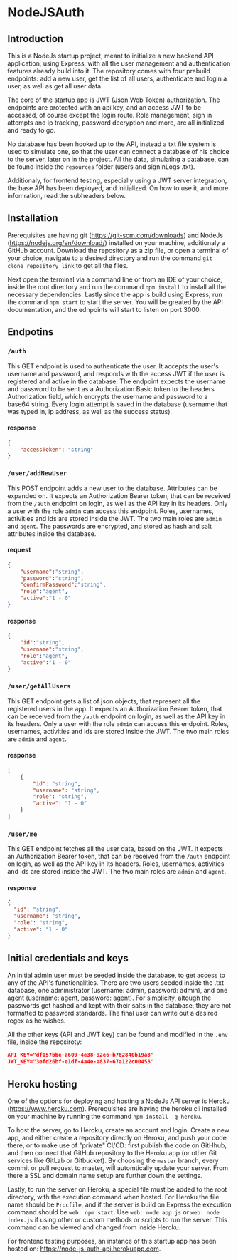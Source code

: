 # NodeJSAuth

## Introduction
This is a NodeJs startup project, meant to initialize a new backend API application, using Express, with all the user management and authentication features already build into it. 
The repository comes with four prebuild endpoints: add a new user, get the list of all users, authenticate and login a user, as well as get all user data.

The core of the startup app is JWT (Json Web Token) authorization. The endpoints are protected with an api key, and an access JWT to be accessed, of course except the login route.
Role management, sign in attempts and ip tracking, password decryption and more, are all initialized and ready to go.

No database has been hooked up to the API, instead a txt file system is used to simulate one, so that the user can connect a database of his choice to the server, later on in the project. All the data, simulating a database, can be found inside the `resources` folder (users and signInLogs .txt).

Additionaly, for frontend testing, especially using a JWT server integration, the base API has been deployed, and initialized. On how to use it, and more infomration, read the subheaders below.

## Installation
Prerequisites are having git (https://git-scm.com/downloads) and NodeJs (https://nodejs.org/en/download/) installed on your machine, additionaly a GitHub account. Download the repository as a zip file, or open a terminal of your choice, navigate to a desired directory and run the command `git clone repository_link` to get all the files.

Next open the terminal via a command line or from an IDE of your choice, inside the root directory and run the command `npm install` to install all the necessary dependencies. Lastly since the app is build using Express, run the command `npm start` to start the server. You will be greated by the API documentation, and the ednpoints will start to listen on port 3000.

## Endpotins
### `/auth`
This GET endpoint is used to authenticate the user. It accepts the user's username and password, and responds with the access JWT if the user is registered and active in the database. The endpoint expects the username and password to be sent as a Authorization Basic token to the headers Authorization field, which encrypts the username and password to a base64 string. Every login attempt is saved in the database (username that was typed in, ip address, as well as the success status).

#### response
```json
{
    "accessToken": "string"
}
```
### `/user/addNewUser`
This POST endpoint adds a new user to the database. Attributes can be expanded on. It expects an Authorization Bearer token, that can be received from the `/auth` endpoint on login, as well as the API key in its headers. Only a user with the role `admin` can access this endpoint. Roles, usernames, activities and ids are stored inside the JWT. The two main roles are `admin` and `agent`. The passwords are encrypted, and stored as hash and salt attributes inside the database.
#### request
```json
{
    "username":"string",
    "password":"string",
    "confirmPassword":"string", 
    "role":"agent",
    "active":"1 - 0"
}
```
#### response
```json
{
    "id":"string",
    "username":"string",    
    "role":"agent",
    "active":"1 - 0"
}
```
### `/user/getAllUsers`
This GET endpoint gets a list of json objects, that represent all the registered users in the app. It expects an Authorization Bearer token, that can be received from the `/auth` endpoint on login, as well as the API key in its headers. Only a user with the role `admin` can access this endpoint. Roles, usernames, activities and ids are stored inside the JWT. The two main roles are `admin` and `agent`.
#### response
```json
[
    {
        "id": "string",
        "username": "string",
        "role": "string",
        "active": "1 - 0"
    }
]
```
### `/user/me`
This GET endpoint fetches all the user data, based on the JWT. It expects an Authorization Bearer token, that can be received from the `/auth` endpoint on login, as well as the API key in its headers. Roles, usernames, activities and ids are stored inside the JWT. The two main roles are `admin` and `agent`.

#### response
```json
{
  "id": "string",
  "username": "string",
  "role": "string",
  "active": "1 - 0"
}
```
## Initial credentials and keys
An initial admin user must be seeded inside the database, to get access to any of the API's functionalities. There are two users seeded inside the .txt database, one administrator (username: admin, password: admin), and one agent (username: agent, password: agent). For simplicity, altough the passwords get hashed and kept with their salts in the database, they are not formatted to password standards. The final user can write out a desired regex as he wishes.

All the other keys (API and JWT key) can be found and modified in the `.env` file, inside the reposiroty:
```json
API_KEY="df057bbe-a609-4e38-92e6-b782840b19a8"
JWT_KEY="3efd26bf-e1df-4a4e-a837-67a122c00453"
```

## Heroku hosting
One of the options for deploying and hosting a NodeJs API server is Heroku (https://www.heroku.com). Prerequisites are having the heroku cli installed on your machine by running the command `npm install -g heroku`.

To host the server, go to Heroku, create an account and login. Create a new app, and either create a repository directly on Heroku, and push your code there, or to make use of "private" CI/CD: first publish the code on GitHhub, and then connect that GitHub repository to the Heroku app (or other Git services like GitLab or Gitbucket). By choosing the `master` branch, every commit or pull request to master, will automtically update your server. From there a SSL and domain name setup are further down the settings.

Lastly, to run the server on Heroku, a special file must be added to the root directory, with the execution command when hosted. For Heroku the file name should be `Procfile`, and if the server is build on Express the execution command should be `web: npm start`. Use `web: node app.js` or `web: node index.js` if using other or custom methods or scripts to run the server. This command can be viewed and changed from inside Heroku.

For frontend testing purposes, an instance of this startup app has been hosted on: https://node-js-auth-api.herokuapp.com.
